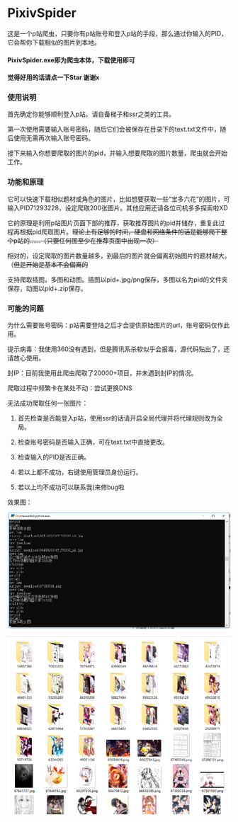 # PixivSpider

这是一个p站爬虫，只要你有p站账号和登入p站的手段，那么通过你输入的PID，它会帮你下载相似的图片到本地。

#### **PixivSpider.exe即为爬虫本体，下载使用即可**
#### **觉得好用的话请点一下Star 谢谢x**
### **使用说明**

首先确定你能够顺利登入p站。请自备梯子和ssr之类的工具。

第一次使用需要输入账号密码，随后它们会被保存在目录下的text.txt文件中，随后使用无需再次输入账号密码。

接下来输入你想要爬取的图片的pid，并输入想要爬取的图片数量，爬虫就会开始工作。

### **功能和原理**

它可以快速下载相似题材或角色的图片，比如想要获取一些“宝多六花”的图片，可输入PID71293228，设定爬取200张图片。其他应用还请各位司机多多探索啦XD

它的原理是利用p站图片页面下部的推荐，获取推荐图片的pid并储存，重复此过程再根据pid爬取图片。~~理论上有足够的时间，硬盘和网络条件的话是能够爬下整个p站的……（只要任何图至少在推荐页面中出现一次）~~

相对的，设定爬取的图片数量越多，到最后的图片就会偏离初始图片的题材越大。（~~但是开始是基本不会偏离的~~

支持爬取插图，多图和动图。插图以pid+.jpg/png保存，多图以名为pid的文件夹保存，动图以pid+.zip保存。

### **可能的问题**

为什么需要账号密码：p站需要登陆之后才会提供原始图片的url，账号密码仅作此用。

提示病毒：我使用360没有遇到，但是腾讯系杀软似乎会报毒，源代码贴出了，还请放心使用。

封IP：目前我使用此爬虫爬取了20000+项目，并未遇到封IP的情况。

爬取过程中频繁卡在某处不动：尝试更换DNS

无法成功爬取任何一张图片：

1. 首先检查是否能登入p站，使用ssr的话请开启全局代理并将代理规则改为全局。

2. 检查账号密码是否输入正确，可在text.txt中直接更改。

3. 检查输入的PID是否正确。

4. 若以上都不成功，右键使用管理员身份运行。

5. 若以上均不成功可以联系我(来修bug啦


效果图：

![1540570124893](1540570124893.png)

![1540570206082](1540570206082.png)

